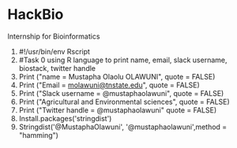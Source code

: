 # HackBio
Internship for Bioinformatics

1. #!/usr/bin/env Rscript
2. #Task 0 using R language to print name, email, slack username, biostack, twitter handle
3. Print ("name = Mustapha Olaolu OLAWUNI", quote = FALSE)
4. Print ("Email = molawuni@tnstate.edu", quote = FALSE)
5. Print ("Slack username = @mustaphaolawuni", quote = FALSE)
6. Print ("Agricultural and Environmental sciences", quote = FALSE)
7. Print ("Twitter handle = @mustaphaolawuni" quote = FALSE)
8. Install.packages('stringdist')
9. Stringdist('@MustaphaOlawuni', '@mustaphaolawuni',method = "hamming")
